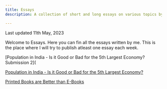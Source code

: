 ```yaml
---
title: Essays
description: A collection of short and long essays on various topics by Mayank Vikash.

---
```


Last updated 11th May, 2023

Welcome to Essays. Here you can fin all the essays written by me. This is the place where I will try to publish atleast one essay each week.

[Population in India - Is it Good or Bad for the 5th Largest Economy? Submission 2](

[](https://mayankvikash.in/essays/Population-in-India-Is-it-Good-or-Bad-for-the-5th-Largest-Economy-submissioni-1/)

[Population in India - Is it Good or Bad for the 5th Largest Economy?
](https://mayankvikash.in/essays/Population-in-India-Is-it-Good-or-Bad-for-the-5th-Largest-Economy/)

[Printed Books are Better than E-Books](https://mayankvikash.in/essays/Printed-Books-are-Better-than-E-Books/)
